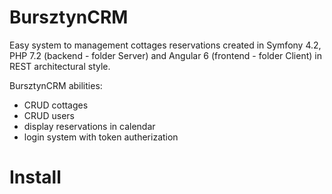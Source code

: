 # BursztynCRM

Easy system to management cottages reservations created in Symfony 4.2, PHP 7.2 (backend - folder Server) and Angular 6 (frontend - folder Client) in REST architectural style.

BursztynCRM abilities: 
- CRUD cottages
- CRUD users 
- display reservations in calendar 
- login system with token autherization 



# Install


